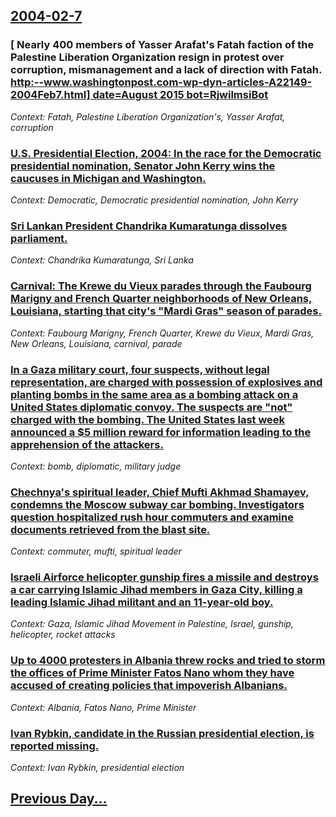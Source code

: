 ## [2004-02-7](/news/2004/02/7/index.md)

### [ Nearly 400 members of Yasser Arafat's Fatah faction of the Palestine Liberation Organization resign in protest over corruption, mismanagement and a lack of direction with Fatah. [http:--www.washingtonpost.com-wp-dyn-articles-A22149-2004Feb7.html] date=August 2015 bot=RjwilmsiBot ](/news/2004/02/7/nearly-400-members-of-yasser-arafat-s-fatah-faction-of-the-palestine-liberation-organization-resign-in-protest-over-corruption-mismanageme.md)
_Context: Fatah, Palestine Liberation Organization's, Yasser Arafat, corruption_

### [ U.S. Presidential Election, 2004: In the race for the Democratic presidential nomination, Senator John Kerry wins the caucuses in Michigan and Washington.](/news/2004/02/7/u-s-presidential-election-2004-in-the-race-for-the-democratic-presidential-nomination-senator-john-kerry-wins-the-caucuses-in-michigan.md)
_Context: Democratic, Democratic presidential nomination, John Kerry_

### [ Sri Lankan President Chandrika Kumaratunga dissolves parliament.](/news/2004/02/7/sri-lankan-president-chandrika-kumaratunga-dissolves-parliament.md)
_Context: Chandrika Kumaratunga, Sri Lanka_

### [ Carnival: The Krewe du Vieux parades through the Faubourg Marigny and French Quarter neighborhoods of New Orleans, Louisiana, starting that city's "Mardi Gras" season of parades.](/news/2004/02/7/carnival-the-krewe-du-vieux-parades-through-the-faubourg-marigny-and-french-quarter-neighborhoods-of-new-orleans-louisiana-starting-that.md)
_Context: Faubourg Marigny, French Quarter, Krewe du Vieux, Mardi Gras, New Orleans, Louisiana, carnival, parade_

### [ In a Gaza military court, four suspects, without legal representation, are charged with possession of explosives and planting bombs in the same area as a bombing attack on a United States diplomatic convoy. The suspects are "not" charged with the bombing. The United States last week announced a $5 million reward for information leading to the apprehension of the attackers. ](/news/2004/02/7/in-a-gaza-military-court-four-suspects-without-legal-representation-are-charged-with-possession-of-explosives-and-planting-bombs-in-the.md)
_Context: bomb, diplomatic, military judge_

### [ Chechnya's spiritual leader, Chief Mufti Akhmad Shamayev, condemns the Moscow subway car bombing. Investigators question hospitalized rush hour commuters and examine documents retrieved from the blast site.](/news/2004/02/7/chechnya-s-spiritual-leader-chief-mufti-akhmad-shamayev-condemns-the-moscow-subway-car-bombing-investigators-question-hospitalized-rush.md)
_Context: commuter, mufti, spiritual leader_

### [ Israeli Airforce helicopter gunship fires a missile and destroys a car carrying Islamic Jihad members in Gaza City, killing a leading Islamic Jihad militant and an 11-year-old boy.](/news/2004/02/7/israeli-airforce-helicopter-gunship-fires-a-missile-and-destroys-a-car-carrying-islamic-jihad-members-in-gaza-city-killing-a-leading-islam.md)
_Context: Gaza, Islamic Jihad Movement in Palestine, Israel, gunship, helicopter, rocket attacks_

### [ Up to 4000 protesters in Albania threw rocks and tried to storm the offices of Prime Minister Fatos Nano whom they have accused of creating policies that impoverish Albanians.](/news/2004/02/7/up-to-4000-protesters-in-albania-threw-rocks-and-tried-to-storm-the-offices-of-prime-minister-fatos-nano-whom-they-have-accused-of-creating.md)
_Context: Albania, Fatos Nano, Prime Minister_

### [ Ivan Rybkin, candidate in the Russian presidential election, is reported missing.](/news/2004/02/7/ivan-rybkin-candidate-in-the-russian-presidential-election-is-reported-missing.md)
_Context: Ivan Rybkin, presidential election_

## [Previous Day...](/news/2004/02/6/index.md)

